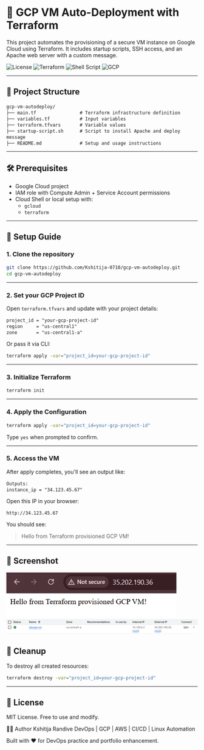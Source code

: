 # 🚀 GCP VM Auto-Deployment with Terraform

This project automates the provisioning of a secure VM instance on Google Cloud using Terraform. It includes startup scripts, SSH access, and an Apache web server with a custom message.

![License](https://img.shields.io/badge/license-MIT-blue.svg)
![Terraform](https://img.shields.io/badge/IaC-Terraform-623CE4.svg)
![Shell Script](https://img.shields.io/badge/script-Bash-1f425f.svg)
![GCP](https://img.shields.io/badge/cloud-GCP-F9AB00.svg)

---

## 📁 Project Structure

```
gcp-vm-autodeploy/
├── main.tf                # Terraform infrastructure definition
├── variables.tf           # Input variables
├── terraform.tfvars       # Variable values
├── startup-script.sh      # Script to install Apache and deploy message
├── README.md              # Setup and usage instructions
```

---

## 🛠️ Prerequisites

- Google Cloud project
- IAM role with Compute Admin + Service Account permissions
- Cloud Shell or local setup with:
  - `gcloud`
  - `terraform`

---

## 🚀 Setup Guide

### 1. Clone the repository

```bash
git clone https://github.com/Kshitija-0710/gcp-vm-autodeploy.git
cd gcp-vm-autodeploy
```

---

### 2. Set your GCP Project ID

Open `terraform.tfvars` and update with your project details:

```hcl
project_id = "your-gcp-project-id"
region     = "us-central1"
zone       = "us-central1-a"
```

Or pass it via CLI:
```bash
terraform apply -var="project_id=your-gcp-project-id"
```

---

### 3. Initialize Terraform

```bash
terraform init
```

---

### 4. Apply the Configuration

```bash
terraform apply -var="project_id=your-gcp-project-id"
```

Type `yes` when prompted to confirm.

---

### 5. Access the VM

After apply completes, you'll see an output like:

```
Outputs:
instance_ip = "34.123.45.67"
```

Open this IP in your browser:
```
http://34.123.45.67
```

You should see:
> Hello from Terraform provisioned GCP VM!

---

## 📸 Screenshot

![Deployment Screenshot](screenshot.png)
![Second Screenshot](screenshot1.png)


## 🧹 Cleanup

To destroy all created resources:
```bash
terraform destroy -var="project_id=your-gcp-project-id"
```

---

## 📄 License

MIT License. Free to use and modify.

🧑‍💻 Author
Kshitija Randive
DevOps | GCP | AWS | CI/CD | Linux Automation

Built with ♥ for DevOps practice and portfolio enhancement.
